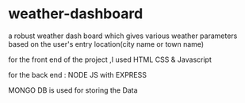 # weather-dashboard
 a robust weather dash board which gives various weather parameters based on the user's entry location(city name or town name)
 
 for the front end of the project ,I used HTML CSS & Javascript

 for the back end : NODE JS with EXPRESS
 
 MONGO DB is used for storing the Data
